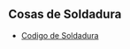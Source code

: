 ## Cosas de Soldadura

* [Codigo de Soldadura](https://github.com/XXDARKNIGHTXX/SOLDADURA-Y-DISE-O/tree/main/soldadura.mdVICTOR_RODRIGUEZ)
